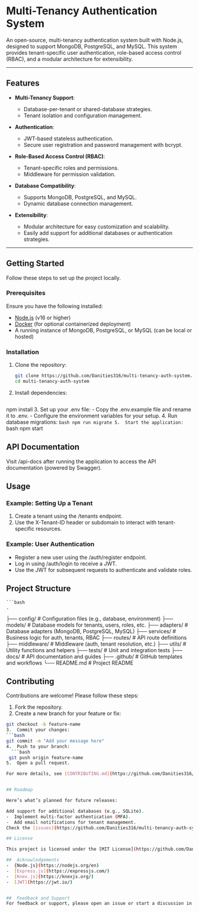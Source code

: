 # Multi-Tenancy Authentication System

An open-source, multi-tenancy authentication system built with Node.js, designed to support MongoDB, PostgreSQL, and MySQL. This system provides tenant-specific user authentication, role-based access control (RBAC), and a modular architecture for extensibility.

---

## Features

- **Multi-Tenancy Support**:
  - Database-per-tenant or shared-database strategies.
  - Tenant isolation and configuration management.

- **Authentication**:
  - JWT-based stateless authentication.
  - Secure user registration and password management with bcrypt.

- **Role-Based Access Control (RBAC)**:
  - Tenant-specific roles and permissions.
  - Middleware for permission validation.

- **Database Compatibility**:
  - Supports MongoDB, PostgreSQL, and MySQL.
  - Dynamic database connection management.

- **Extensibility**:
  - Modular architecture for easy customization and scalability.
  - Easily add support for additional databases or authentication strategies.

---

## Getting Started

Follow these steps to set up the project locally.

### Prerequisites

Ensure you have the following installed:
- [Node.js](https://nodejs.org/) (v16 or higher)
- [Docker](https://www.docker.com/) (for optional containerized deployment)
- A running instance of MongoDB, PostgreSQL, or MySQL (can be local or hosted)

### Installation

1. Clone the repository:
   ```bash
   git clone https://github.com/Danities316/multi-tenancy-auth-system.git
   cd multi-tenancy-auth-system
2.  Install dependencies:
    ```bash
  npm install
3.  Set up your .env file:
    -  Copy the .env.example file and rename it to .env.
    -  Configure the environment variables for your setup.
4.  Run database migrations:
    ```bash
      npm run migrate
5.  Start the application:
    ```bash
      npm start
##  API Documentation

Visit /api-docs after running the application to access the API documentation (powered by Swagger).

## Usage

### Example: Setting Up a Tenant
1.  Create a tenant using the /tenants endpoint.
2.  Use the X-Tenant-ID header or subdomain to interact with tenant-specific resources.

###  Example: User Authentication
-  Register a new user using the /auth/register endpoint.
-  Log in using /auth/login to receive a JWT.
-  Use the JWT for subsequent requests to authenticate and validate roles.

##  Project Structure
    ```bash
    .
├── config/              # Configuration files (e.g., database, environment)
├── models/              # Database models for tenants, users, roles, etc.
├── adapters/            # Database adapters (MongoDB, PostgreSQL, MySQL)
├── services/            # Business logic for auth, tenants, RBAC
├── routes/              # API route definitions
├── middleware/          # Middleware (auth, tenant resolution, etc.)
├── utils/               # Utility functions and helpers
├── tests/               # Unit and integration tests
├── docs/                # API documentation and guides
├── .github/             # GitHub templates and workflows
└── README.md            # Project README


##  Contributing
Contributions are welcome! Please follow these steps:
1.  Fork the repository.
2.  Create a new branch for your feature or fix:
   ```bash
  git checkout -b feature-name
3.  Commit your changes:
   ```bash
  git commit -m "Add your message here"
4.  Push to your branch:
     ```bash
    git push origin feature-name
5.  Open a pull request.

For more details, see [CONTRIBUTING.md](https://github.com/Danities316/multi-tenancy-auth-system/edit/main/README).


## Roadmap

Here’s what’s planned for future releases:

Add support for additional databases (e.g., SQLite).
-  Implement multi-factor authentication (MFA).
-  Add email notifications for tenant management.
Check the [issues](https://github.com/Danities316/multi-tenancy-auth-system/edit/main/issue) page to see what’s in progress.

## License

This project is licensed under the [MIT License](https://github.com/Danities316/multi-tenancy-auth-system/edit/main/issue).

##  Acknowledgements
-  {Node.js}(https://nodejs.org/en)
-  [Express.js](https://expressjs.com/)
-  [Knex.js](https://knexjs.org/)
-  [JWT](https://jwt.io/)


##  Feedback and Support
For feedback or support, please open an issue or start a discussion in the repository.

